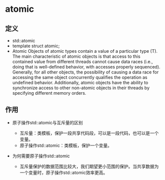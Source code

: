 # atomic
## 定义
- std::atomic
- template <class T> struct atomic;
- Atomic Objects of atomic types contain a value of a particular type (T). The main characteristic of atomic objects is that access to this contained value from different threads cannot cause data races (i.e., doing that is well-defined behavior, with accesses properly sequenced). Generally, for all other objects, the possibility of causing a data race for accessing the same object concurrently qualifies the operation as undefined behavior. Additionally, atomic objects have the ability to synchronize access to other non-atomic objects in their threads by specifying different memory orders.
## 作用
- 原子操作std::atomic与互斥量的区别

  - 互斥量：类模板，保护一段共享代码段，可以是一段代码，也可以是一个变量。
  - 原子操作std::atomic：类模板，保护一个变量。

- 为何需要原子操作std::atomic
  - 互斥量保护的数据范围比较大，我们期望更小范围的保护。当共享数据为一个变量时，原子操作std::atomic效率更高。
